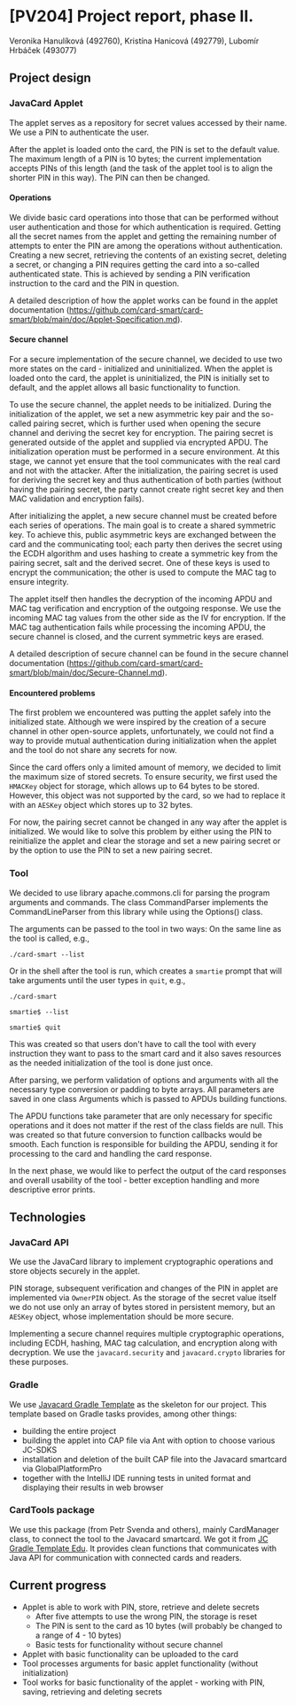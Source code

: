 # [PV204] Project report, phase II.
Veronika Hanulíková (492760), Kristína Hanicová (492779), Lubomír Hrbáček (493077)
## Project design
### JavaCard Applet
The applet serves as a repository for secret values accessed by their name.
We use a PIN to authenticate the user.

After the applet is loaded onto the card, the PIN is set to the default value.
The maximum length of a PIN is 10 bytes; the current implementation accepts PINs of this length
(and the task of the applet tool is to align the shorter PIN in this way). The PIN can then be changed.

#### Operations
We divide basic card operations into those that can be performed without user authentication
and those for which authentication is required. Getting all the secret names from the applet
and getting the remaining number of attempts to enter the PIN are among the operations without authentication.
Creating a new secret, retrieving the contents of an existing secret, deleting a secret, or changing a PIN requires getting 
the card into a so-called authenticated state. This is achieved by sending a PIN verification instruction to the card and the PIN in question.

A detailed description of how the applet works can be found in the
applet documentation (https://github.com/card-smart/card-smart/blob/main/doc/Applet-Specification.md).

#### Secure channel
For a secure implementation of the secure channel, we decided to use two more states on the card - initialized and uninitialized.
When the applet is loaded onto the card, the applet is uninitialized, the PIN is initially set to default,
and the applet allows all basic functionality to function.

To use the secure channel, the applet needs to be initialized. During the initialization of the applet,
we set a new asymmetric key pair and the so-called pairing secret, which is further used when opening the secure channel and deriving the secret key for encryption.
The pairing secret is generated outside of the applet and supplied via encrypted APDU.
The initialization operation must be performed in a secure environment.
At this stage, we cannot yet ensure that the tool communicates with the real card and not with the attacker.
After the initialization, the pairing secret is used for deriving the secret key and thus authentication 
of both parties (without having the pairing secret, the party cannot create right secret key and then MAC validation and encryption
fails).

After initializing the applet, a new secure channel must be created before each series of operations.
The main goal is to create a shared symmetric key. To achieve this, public asymmetric keys are exchanged between
the card and the communicating tool; each party then derives the secret using the ECDH algorithm and uses hashing
to create a symmetric key from the pairing secret, salt and the derived secret. One of these keys is used to encrypt
the communication; the other is used to compute the MAC tag to ensure integrity.

The applet itself then handles the decryption of the incoming APDU and MAC tag verification and encryption
of the outgoing response. We use the incoming MAC tag values from the other side as the IV for encryption.
If the MAC tag authentication fails while processing the incoming APDU, the secure channel is closed, and the current symmetric keys are erased.

A detailed description of secure channel can be found in the
secure channel documentation (https://github.com/card-smart/card-smart/blob/main/doc/Secure-Channel.md).

#### Encountered problems
The first problem we encountered was putting the applet safely into the initialized state.
Although we were inspired by the creation of a secure channel in other open-source applets, unfortunately,
we could not find a way to provide mutual authentication during initialization when the applet and the tool do not share any secrets for now.

Since the card offers only a limited amount of memory, we decided to limit the maximum size of stored secrets.
To ensure security, we first used the `HMACKey` object for storage, which allows up to 64 bytes to be stored.
However, this object was not supported by the card, so we had to replace it with an `AESKey` object which stores up to 32 bytes.

For now, the pairing secret cannot be changed in any way after the applet is initialized.
We would like to solve this problem by either using the PIN to reinitialize the applet and clear the
storage and set a new pairing secret or by the option to use the PIN to set a new pairing secret.

### Tool
We decided to use library apache.commons.cli for parsing the program arguments
and commands. The class CommandParser implements the CommandLineParser from
this library while using the Options() class.

The arguments can be passed to the tool in two ways:
On the same line as the tool is called, e.g.,

    ./card-smart --list

Or in the shell after the tool is run, which creates a `smartie` prompt that
will take arguments until the user types in `quit`, e.g.,

    ./card-smart

    smartie$ --list

    smartie$ quit

This was created so that users don't have to call the tool with every
instruction they want to pass to the smart card and it also saves resources as
the needed initialization of the tool is done just once.

After parsing, we perform validation of options and arguments with all the
necessary type conversion or padding to byte arrays. All parameters are saved
in one class Arguments which is passed to APDUs building functions.

The APDU functions take parameter that are only necessary for specific
operations and it does not matter if the rest of the class fields are null.
This was created so that future conversion to function callbacks would be
smooth.  Each function is responsible for building the APDU, sending it for
processing to the card and handling the card response.

In the next phase, we would like to perfect the output of the card responses and
overall usability of the tool - better exception handling and more descriptive
error prints.

## Technologies

### JavaCard API
We use the JavaCard library to implement cryptographic operations and store objects securely in the applet.

PIN storage, subsequent verification and changes of the PIN in applet are implemented via `OwnerPIN` object.
As the storage of the secret value itself we do not use only an array of bytes stored in persistent memory,
but an `AESKey` object, whose implementation should be more secure.

Implementing a secure channel requires multiple cryptographic operations, including ECDH, hashing,
MAC tag calculation, and encryption along with decryption. We use the `javacard.security` and `javacard.crypto`
libraries for these purposes.

### Gradle
We use [Javacard Gradle Template](https://github.com/ph4r05/javacard-gradle-template) as the skeleton for our project.
This template based on Gradle tasks provides, among other things:

- building the entire project
- building the applet into CAP file via Ant with option to choose various JC-SDKS
- installation and deletion of the built CAP file into the Javacard smartcard via GlobalPlatformPro
- together with the IntelliJ IDE running tests in united format and displaying their results in web browser

### CardTools package
We use this package (from Petr Svenda and others), mainly CardManager class, to connect the tool to the Javacard smartcard.
We got it from [JC Gradle Template Edu](https://github.com/crocs-muni/javacard-gradle-template-edu/tree/master/applet/src/test/java/cardTools).
It provides clean functions that communicates with Java API for communication with connected cards and readers.

## Current progress
* Applet is able to work with PIN, store, retrieve and delete secrets
  * After five attempts to use the wrong PIN, the storage is reset
  * The PIN is sent to the card as 10 bytes (will probably be changed to a range of 4 - 10 bytes)
  * Basic tests for functionality without secure channel
* Applet with basic functionality can be uploaded to the card
* Tool processes arguments for basic applet functionality (without initialization)
* Tool works for basic functionality of the applet - working with PIN, saving, retrieving and deleting secrets

